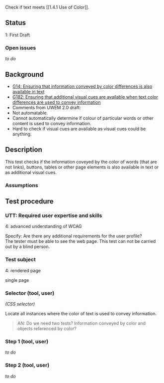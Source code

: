 Check if text meets [[1.4.1 Use of Color]].

## Status

1: First Draft

### Open issues

*to do*

## Background

- [G14: Ensuring that information conveyed by color differences is also available in text](http://www.w3.org/TR/2014/NOTE-WCAG20-TECHS-20140311/G14.html)
- [G182: Ensuring that additional visual cues are available when text color differences are used to convey information](http://www.w3.org/TR/2014/NOTE-WCAG20-TECHS-20140311/G182.html)
- Comments from UWEM 2.0 draft:
- Not automatable.
- Cannot automatically determine if colour of particular words or other content is used to convey information.
- Hard to check if visual cues are available as visual cues could be anything.

## Description

This test checks if the information coveyed by the color of words (that are not links), buttons, tables or other page elements is also available in text or as additional visual cues.

### Assumptions

## Test procedure

### UTT: Required user expertise and skills

4: advanced understanding of WCAG

Specify: Are there any additional requirements for the user profile?<br />The tester must be able to see the web page. This test can not be carried out by a blind person.

### Test subject

4: rendered page

single page

### Selector (tool, user)

*(CSS selector)*

Locate all instances where the color of text is used to convey information.

<blockquote>AN: Do we need two tests? Information conveyed by color and objects referenced by color?
</blockquote>

### Step 1 (tool, user)
*to do*

### Step 2 (tool, user)
*to do*
